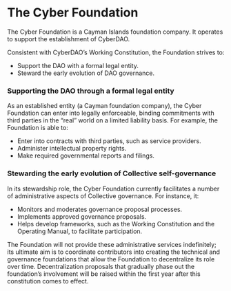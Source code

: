 # The Cyber Foundation

The Cyber Foundation is a Cayman Islands foundation company. It operates to support the establishment of CyberDAO. 

Consistent with CyberDAO’s Working Constitution, the Foundation strives to:

- Support the DAO with a formal legal entity.
- Steward the early evolution of DAO governance.

### Supporting the DAO through a formal legal entity

As an established entity (a Cayman foundation company), the Cyber Foundation can enter into legally enforceable, binding commitments with third parties in the “real” world on a limited liability basis. For example, the Foundation is able to:

- Enter into contracts with third parties, such as service providers.
- Administer intellectual property rights.
- Make required governmental reports and filings.

### Stewarding the early evolution of Collective self-governance

In its stewardship role, the Cyber Foundation currently facilitates a number of administrative aspects of Collective governance. For instance, it:

- Monitors and moderates governance proposal processes.
- Implements approved governance proposals.
- Helps develop frameworks, such as the Working Constitution and the Operating Manual, to facilitate participation.

The Foundation will not provide these administrative services indefinitely; its ultimate aim is to coordinate contributors into creating the technical and governance foundations that allow the Foundation to decentralize its role over time. Decentralization proposals that gradually phase out the foundation’s involvement will be raised within the first year after this constitution comes to effect.